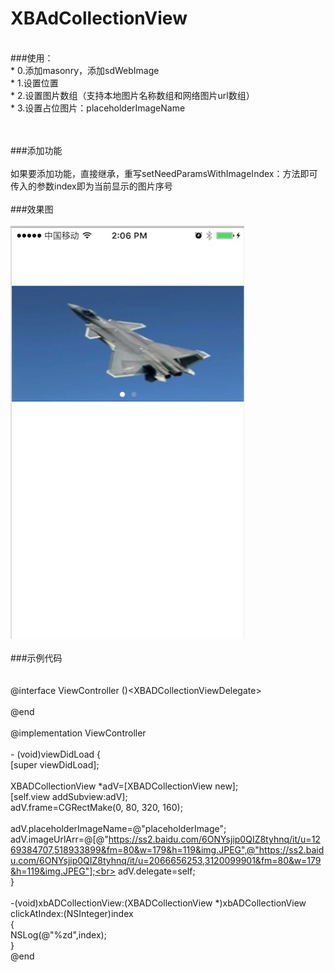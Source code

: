 # XBAdCollectionView
<br>
###使用：<br>
* 0.添加masonry，添加sdWebImage<br>
* 1.设置位置<br>
* 2.设置图片数组（支持本地图片名称数组和网络图片url数组）<br>
* 3.设置占位图片：placeholderImageName<br>

<br><br>
###添加功能
<br><br>如果要添加功能，直接继承，重写setNeedParamsWithImageIndex：方法即可
传入的参数index即为当前显示的图片序号
<br><br>
###效果图
<br><br>
 ![image](https://github.com/huisedediao/XBAdCollectionView/raw/master/show.png)
<br>
<br>
###示例代码<br><br><br>
@interface ViewController ()\<XBADCollectionViewDelegate><br>
<br>
@end<br>
<br>
@implementation ViewController<br>
<br>
\- (void)viewDidLoad {<br>
[super viewDidLoad];<br>
<br>
XBADCollectionView *adV=[XBADCollectionView new];<br>
[self.view addSubview:adV];<br>
adV.frame=CGRectMake(0, 80, 320, 160);<br>
<br>
adV.placeholderImageName=@"placeholderImage";<br>
adV.imageUrlArr=@[@"https://ss2.baidu.com/6ONYsjip0QIZ8tyhnq/it/u=1269384707,518933899&fm=80&w=179&h=119&img.JPEG",@"https://ss2.baidu.com/6ONYsjip0QIZ8tyhnq/it/u=2066656253,3120099901&fm=80&w=179&h=119&img.JPEG"];<br>
adV.delegate=self;<br>
}<br>
<br>
\-(void)xbADCollectionView:(XBADCollectionView *)xbADCollectionView clickAtIndex:(NSInteger)index<br>
{<br>
NSLog(@"%zd",index);<br>
}<br>
@end<br>

